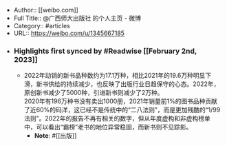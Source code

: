 - Author:: [[weibo.com]]
- Full Title:: @广西师大出版社 的个人主页 - 微博
- Category:: #articles
- URL:: https://weibo.com/u/1345667185
- ### Highlights first synced by #Readwise [[February 2nd, 2023]]
    - 2022年动销的新书品种数约为17.1万种，相比2021年的19.6万种明显下滑，新书供给的持续减少，也反映了出版行业日趋保守的心态。2022年，原创新书减少了5000种，引进新书则减少了2万种。  
2020年有196万种书没有卖出1000册，2021年销量前1%的图书品种贡献了近60%的码洋，这已经不是传统中的“二八法则”，而是更加残酷的“1/99法则”。2022年的报告不再有相关的数字，但从年度虚构和非虚构榜单中，可以看出“霸榜”老书的地位异常稳固，而新书则不见踪影。
        - **Note**: #[[出版]]
